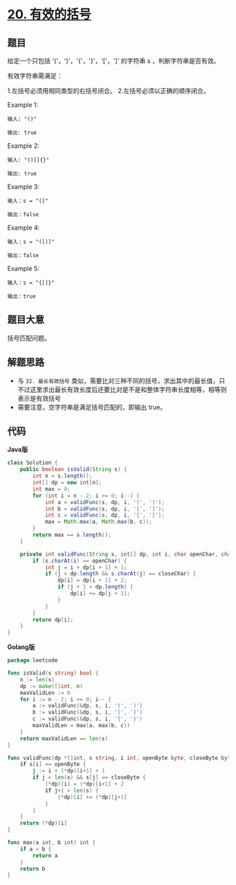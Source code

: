 # [20. 有效的括号](https://leetcode-cn.com/problems/valid-parentheses/)

## 题目

给定一个只包括 '('，')'，'{'，'}'，'['，']' 的字符串 s ，判断字符串是否有效。

有效字符串需满足：

1.左括号必须用相同类型的右括号闭合。
2.左括号必须以正确的顺序闭合。

Example 1:

```
输入: "()"

输出: true
```


Example 2:

```
输入: "()[]{}"

输出: true
```

Example 3:

```
输入：s = "(]"

输出：false
```

Example 4:

```
输入：s = "([)]"

输出：false
```

Example 5:

```
输入：s = "{[]}"

输出：true
```

## 题目大意

括号匹配问题。

## 解题思路


- 与 `32. 最长有效括号` 类似，需要比对三种不同的括号，求出其中的最长值，只不过这里求出最长有效长度后还要比对是不是和整体字符串长度相等，相等则表示是有效括号
- 需要注意，空字符串是满足括号匹配的，即输出 true。

## 代码

**Java版**

```java
class Solution {
    public boolean isValid(String s) {
        int n = s.length();
        int[] dp = new int[n];
        int max = 0;
        for (int i = n - 2; i >= 0; i--) {
            int a = validFunc(s, dp, i, '(', ')');
            int b = validFunc(s, dp, i, '[', ']');
            int c = validFunc(s, dp, i, '{', '}');
            max = Math.max(a, Math.max(b, c));
        }
        return max == s.length();
    }

    private int validFunc(String s, int[] dp, int i, char openChar, char closeChar) {
        if (s.charAt(i) == openChar) {
            int j = i + dp[i + 1] + 1;
            if (j < dp.length && s.charAt(j) == closeChar) {
                dp[i] = dp[i + 1] + 2;
                if (j + 1 < dp.length) {
                    dp[i] += dp[j + 1];
                }
            }
        }
        return dp[i];
    }
}
```

**Golang版**

```go
package leetcode

func isValid(s string) bool {
	n := len(s)
	dp := make([]int, n)
	maxValidLen := 0
	for i := n - 2; i >= 0; i-- {
		a := validFunc(&dp, s, i, '(', ')')
		b := validFunc(&dp, s, i, '[', ']')
		c := validFunc(&dp, s, i, '{', '}')
		maxValidLen = max(a, max(b, c))
	}
	return maxValidLen == len(s)
}

func validFunc(dp *[]int, s string, i int, openByte byte, closeByte byte) int {
	if s[i] == openByte {
		j := i + (*dp)[i+1] + 1
		if j < len(s) && s[j] == closeByte {
			(*dp)[i] = (*dp)[i+1] + 2
			if j+1 < len(s) {
				(*dp)[i] += (*dp)[j+1]
			}
		}
	}
	return (*dp)[i]
}

func max(a int, b int) int {
	if a > b {
		return a
	}
	return b
}
```